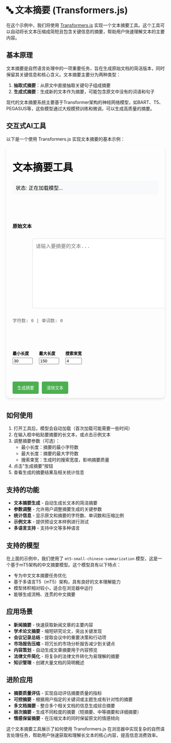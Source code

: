# 🔤 文本摘要 (Transformers.js)

在这个示例中，我们将使用 [Transformers.js](https://huggingface.co/docs/transformers.js/index) 实现一个文本摘要工具。这个工具可以自动将长文本压缩成简短且包含关键信息的摘要，帮助用户快速理解文本的主要内容。

## 基本原理

文本摘要是自然语言处理中的一项重要任务，旨在生成原始文档的简洁版本，同时保留其关键信息和核心含义。文本摘要主要分为两种类型：

1. **抽取式摘要**：从原文中直接抽取关键句子组成摘要
2. **生成式摘要**：生成新的文本作为摘要，可能包含原文中没有的词语和句子

现代的文本摘要系统主要基于Transformer架构的神经网络模型，如BART、T5、PEGASUS等，这些模型通过大规模预训练和微调，可以生成高质量的摘要。

## 交互式AI工具

以下是一个使用 Transformers.js 实现文本摘要的基本示例：

<div style="position: relative; padding-bottom: 10px;">
<iframe id="文本摘要示例" style="width: 100%; height: 800px; border: none; border-radius: 10px; box-shadow: 0 4px 8px rgba(0,0,0,0.1);" srcdoc='<!DOCTYPE html>
<html lang="zh">
<head>
    <title>Transformers.js 文本摘要示例</title>
    <script src="https://cdn.jsdelivr.net/npm/@xenova/transformers@2.14.0"></script>
    <style>
        body {
            font-family: Arial, sans-serif;
            max-width: 800px;
            margin: 0 auto;
            padding: 20px;
        }
        .container {
            display: flex;
            flex-direction: column;
            gap: 15px;
        }
        .text-area {
            width: 100%;
            min-height: 200px;
            padding: 10px;
            border: 1px solid #ddd;
            border-radius: 4px;
            font-size: 16px;
        }
        #summary-output {
            width: 100%;
            min-height: 100px;
            padding: 10px;
            border: 1px solid #ddd;
            border-radius: 4px;
            background-color: #f9f9f9;
        }
        button {
            padding: 10px 15px;
            background-color: #4CAF50;
            color: white;
            border: none;
            border-radius: 4px;
            cursor: pointer;
            width: fit-content;
        }
        button:hover {
            background-color: #45a049;
        }
        #status {
            padding: 10px;
            background-color: #f8f9fa;
            border-radius: 4px;
        }
        .controls {
            display: flex;
            gap: 10px;
            align-items: center;
        }
        .sample-texts {
            display: flex;
            flex-direction: column;
            gap: 10px;
            margin-top: 10px;
        }
        .sample-text {
            padding: 10px;
            background-color: #f1f1f1;
            border-radius: 4px;
            cursor: pointer;
        }
        .sample-text:hover {
            background-color: #e1e1e1;
        }
        .param-container {
            display: flex;
            gap: 20px;
            margin: 10px 0;
        }
        .param-item {
            display: flex;
            flex-direction: column;
            gap: 5px;
        }
        label {
            font-weight: bold;
        }
        .stats {
            display: flex;
            justify-content: space-between;
            margin-top: 10px;
            font-size: 14px;
            color: #666;
        }
    </style>
</head>
<body>
    <h1>文本摘要工具</h1>
    <div class="container">
        <div id="status">状态: 正在加载模型...</div>
        
        <div>
            <h3>原始文本</h3>
            <textarea id="input-text" class="text-area" placeholder="请输入要摘要的文本..."></textarea>
            <div class="stats">
                <span id="input-stats">字符数: 0 | 单词数: 0</span>
            </div>
        </div>
        
        <div class="param-container">
            <div class="param-item">
                <label for="min-length">最小长度</label>
                <input type="number" id="min-length" value="30" min="10" max="200">
            </div>
            <div class="param-item">
                <label for="max-length">最大长度</label>
                <input type="number" id="max-length" value="150" min="50" max="500">
            </div>
            <div class="param-item">
                <label for="num-beams">搜索束宽</label>
                <input type="number" id="num-beams" value="4" min="1" max="8">
            </div>
        </div>
        
        <div class="controls">
            <button id="generate-btn">生成摘要</button>
            <button id="clear-btn">清除文本</button>
        </div>
        
        <div>
            <h3>摘要结果</h3>
            <div id="summary-output">摘要将显示在这里...</div>
            <div class="stats">
                <span id="output-stats">字符数: 0 | 单词数: 0</span>
                <span id="compression-ratio"></span>
            </div>
        </div>
        
        <div>
            <h3>示例文本</h3>
            <div class="sample-texts">
                <div class="sample-text" id="sample-1">
                    人工智能（AI）是计算机科学的一个分支，致力于创建能够执行通常需要人类智能的任务的系统。这些任务包括视觉感知、语音识别、决策制定、语言翻译等。AI研究始于20世纪50年代，经历了多次起伏。早期的AI系统主要基于规则和逻辑，而现代AI系统则大多依赖于机器学习，特别是深度学习。机器学习使计算机能够通过经验自动改进，而不需要明确编程。深度学习是机器学习的一个子集，使用多层神经网络处理数据。这些神经网络模仿人脑的结构和功能，能够识别模式、分类数据并进行预测。人工智能已经在医疗诊断、自动驾驶、推荐系统、虚拟助手等领域取得了显著应用，并有望在未来继续改变我们的生活和工作方式。
                </div>
                <div class="sample-text" id="sample-2">
                    区块链技术是一种分布式数据存储和传输技术，它通过去中心化、开放性和透明性的特点，保证了数据的不可篡改性和安全性。最初设计为比特币的基础技术，区块链现在已经超越了加密货币，应用于金融服务、供应链管理、医疗健康、政府服务等多个领域。区块链的核心是一个分布式账本，网络中的每个参与者都保存一份完整的账本副本。当新的交易发生时，它们被打包成"区块"并添加到现有的"链"中，形成一个连续的、不可改变的记录。这种结构使得任何试图修改历史交易的尝试都会被网络立即检测到。智能合约是区块链技术的另一个重要方面，它们是在特定条件满足时自动执行的程序，无需第三方中介。尽管区块链技术有潜力革新许多行业，但它仍面临着可扩展性、能源消耗、法规挑战等问题。随着技术的发展和成熟，这些挑战有望被克服，使区块链能够发挥其全部潜力。
                </div>
                <div class="sample-text" id="sample-3">
                    量子计算是一种利用量子力学原理进行信息处理的计算方法。与传统计算机使用由0和1组成的二进制位不同，量子计算机使用量子位（qubits），它们可以同时表示0和1，这种特性称为量子叠加态。此外，量子纠缠使得多个量子位可以相互关联，一个量子位的状态改变会立即影响其他量子位，即使它们相距很远。这些特性使量子计算机在解决某些特定问题时比传统计算机快得多。例如，量子计算机可以高效地分解大数，这对当前的加密系统构成了潜在威胁。此外，量子计算还有望在药物发现、材料科学、优化问题等领域带来突破。然而，量子计算面临着许多技术挑战，包括量子错误纠正、量子位稳定性和退相干问题。尽管如此，谷歌、IBM、微软等科技巨头以及众多创业公司和研究机构正在积极推动量子计算的发展，希望在不久的将来实现量子优越性——即量子计算机解决传统计算机无法在合理时间内解决的问题。
                </div>
            </div>
        </div>
    </div>

    <script>
        // 使用 Transformers.js 进行文本摘要
        const { pipeline } = window.transformers;
        
        const statusElement = document.getElementById(&apos;status&apos;);
        const inputText = document.getElementById(&apos;input-text&apos;);
        const summaryOutput = document.getElementById(&apos;summary-output&apos;);
        const generateButton = document.getElementById(&apos;generate-btn&apos;);
        const clearButton = document.getElementById(&apos;clear-btn&apos;);
        const minLengthInput = document.getElementById(&apos;min-length&apos;);
        const maxLengthInput = document.getElementById(&apos;max-length&apos;);
        const numBeamsInput = document.getElementById(&apos;num-beams&apos;);
        const inputStats = document.getElementById(&apos;input-stats&apos;);
        const outputStats = document.getElementById(&apos;output-stats&apos;);
        const compressionRatio = document.getElementById(&apos;compression-ratio&apos;);
        const sampleTexts = document.querySelectorAll(&apos;.sample-text&apos;);
        
        let summarizationPipeline = null;
        
        // 加载模型
        async function loadModel() {
            try {
                statusElement.textContent = &apos;状态: 正在加载文本摘要模型...&apos;;
                
                // 使用适合中文的文本摘要模型
                summarizationPipeline = await pipeline(&apos;summarization&apos;, &apos;Xenova/mt5-small-chinese-summarization&apos;);
                
                statusElement.textContent = &apos;状态: 模型已加载，准备就绪&apos;;
                generateButton.disabled = false;
            } catch (error) {
                statusElement.textContent = `状态: 模型加载失败 - ${error.message}`;
                console.error(&apos;模型加载错误:&apos;, error);
            }
        }
        
        // 生成摘要
        async function generateSummary() {
            const text = inputText.value.trim();
            
            if (!text) {
                alert(&apos;请输入要摘要的文本&apos;);
                return;
            }
            
            if (!summarizationPipeline) {
                alert(&apos;模型尚未加载完成，请稍候&apos;);
                return;
            }
            
            try {
                statusElement.textContent = &apos;状态: 正在生成摘要...&apos;;
                summaryOutput.textContent = &apos;处理中...&apos;;
                
                const minLength = parseInt(minLengthInput.value);
                const maxLength = parseInt(maxLengthInput.value);
                const numBeams = parseInt(numBeamsInput.value);
                
                // 生成摘要
                const result = await summarizationPipeline(text, {
                    min_length: minLength,
                    max_length: maxLength,
                    num_beams: numBeams,
                    early_stopping: true
                });
                
                displaySummary(result[0].summary_text);
                updateStats();
                
                statusElement.textContent = &apos;状态: 摘要生成完成&apos;;
            } catch (error) {
                statusElement.textContent = `状态: 摘要生成失败 - ${error.message}`;
                summaryOutput.textContent = `生成失败: ${error.message}`;
                console.error(&apos;摘要生成错误:&apos;, error);
            }
        }
        
        // 显示摘要
        function displaySummary(summary) {
            summaryOutput.textContent = summary;
        }
        
        // 清除文本
        function clearText() {
            inputText.value = &apos;&apos;;
            summaryOutput.textContent = &apos;摘要将显示在这里...&apos;;
            updateStats();
        }
        
        // 更新文本统计
        function updateStats() {
            const inputTextValue = inputText.value;
            const summaryTextValue = summaryOutput.textContent;
            
            // 字符数统计
            const inputCharCount = inputTextValue.length;
            const outputCharCount = summaryTextValue === &apos;摘要将显示在这里...&apos; ? 0 : summaryTextValue.length;
            
            // 单词数统计（简单实现，仅作示例）
            const inputWordCount = inputTextValue.trim() ? inputTextValue.trim().split(/\s+/).length : 0;
            const outputWordCount = summaryTextValue === &apos;摘要将显示在这里...&apos; ? 0 : summaryTextValue.trim().split(/\s+/).length;
            
            // 更新统计信息
            inputStats.textContent = `字符数: ${inputCharCount} | 单词数: ${inputWordCount}`;
            outputStats.textContent = `字符数: ${outputCharCount} | 单词数: ${outputWordCount}`;
            
            // 计算压缩比例
            if (inputCharCount > 0 && outputCharCount > 0) {
                const ratio = ((1 - outputCharCount / inputCharCount) * 100).toFixed(2);
                compressionRatio.textContent = `压缩比例: ${ratio}%`;
            } else {
                compressionRatio.textContent = &apos;&apos;;
            }
        }
        
        // 事件监听
        generateButton.addEventListener(&apos;click&apos;, generateSummary);
        clearButton.addEventListener(&apos;click&apos;, clearText);
        
        // 处理示例文本点击
        sampleTexts.forEach(sample => {
            sample.addEventListener(&apos;click&apos;, () => {
                inputText.value = sample.textContent.trim();
                updateStats();
            });
        });
        
        // 输入文本变化时更新统计信息
        inputText.addEventListener(&apos;input&apos;, updateStats);
        
        // 初始化
        loadModel();
        updateStats();
    </script>
</body>
</html>
'></iframe>
</div>

## 如何使用

1. 打开工具后，模型会自动加载（首次加载可能需要一些时间）
2. 在输入框中粘贴要摘要的长文本，或点击示例文本
3. 调整摘要参数（可选）：
   - 最小长度：摘要的最小字符数
   - 最大长度：摘要的最大字符数
   - 搜索束宽：生成时的搜索宽度，影响摘要质量
4. 点击"生成摘要"按钮
5. 查看生成的摘要结果及相关统计信息

## 支持的功能

- **文本摘要生成** - 自动生成长文本的简洁摘要
- **参数调整** - 允许用户调整摘要生成的关键参数
- **统计信息** - 显示原文和摘要的字符数、单词数和压缩比例
- **示例文本** - 提供预设文本样例进行测试
- **多语言支持** - 支持中文等多种语言

## 支持的模型

在上面的示例中，我们使用了 `mt5-small-chinese-summarization` 模型，这是一个基于mT5架构的中文摘要模型。这个模型具有以下特点：

- 专为中文文本摘要任务优化
- 基于多语言T5（mT5）架构，具有良好的文本理解能力
- 模型体积相对较小，适合在浏览器中运行
- 能够生成流畅、连贯的中文摘要

## 应用场景

- **新闻摘要** - 快速获取新闻文章的主要内容
- **学术论文摘要** - 缩短研究论文，突出关键发现
- **会议记录总结** - 提取会议中的重要决策和行动项
- **市场报告压缩** - 将冗长的市场分析报告减少到关键点
- **内容策划** - 自动生成文章摘要用于内容预览
- **法律文件简化** - 将复杂的法律文件转化为易理解的摘要
- **知识管理** - 创建大量文档的简明概述

## 进阶应用

- **摘要质量评估** - 实现自动评估摘要质量的指标
- **可控摘要** - 根据用户指定的关键词或主题生成有针对性的摘要
- **多文档摘要** - 整合多个相关文档的信息生成综合摘要
- **层次摘要** - 生成不同粒度的摘要（短摘要、中等摘要和详细摘要）
- **情感保留摘要** - 在压缩文本的同时保留原文的情感倾向

这个文本摘要工具展示了如何使用 Transformers.js 在浏览器中实现复杂的自然语言处理任务，帮助用户快速获取和理解长文本的核心内容，提高信息消费效率。

